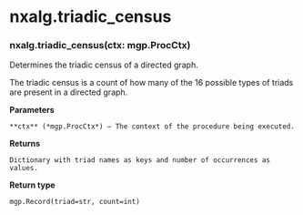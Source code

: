 # nxalg.triadic_census


### nxalg.triadic_census(ctx: mgp.ProcCtx)
Determines the triadic census of a directed graph.

The triadic census is a count of how many of the 16 possible types of
triads are present in a directed graph.


**Parameters**

    **ctx** (*mgp.ProcCtx*) – The context of the procedure being executed.



**Returns**

    Dictionary with triad names as keys and number of occurrences as values.



**Return type**

    mgp.Record(triad=str, count=int)
